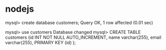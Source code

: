 # nodejs

mysql> create database customers;
Query OK, 1 row affected (0.01 sec)

mysql> use customers
Database changed
mysql> CREATE TABLE  customers (id INT NOT NULL AUTO_INCREMENT, name varchar(255), email varchar(255), PRIMARY KEY (id)  );
